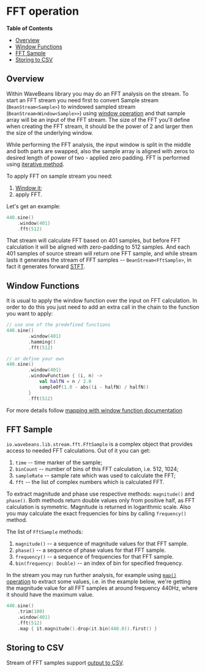 FFT operation
==========

<!-- START doctoc generated TOC please keep comment here to allow auto update -->
<!-- DON'T EDIT THIS SECTION, INSTEAD RE-RUN doctoc TO UPDATE -->
**Table of Contents**

- [Overview](#overview)
- [Window Functions](#window-functions)
- [FFT Sample](#fft-sample)
- [Storing to CSV](#storing-to-csv)

<!-- END doctoc generated TOC please keep comment here to allow auto update -->

Overview
--------

Within WaveBeans library you may do an FFT analysis on the stream. To start an FFT stream you need first to convert Sample stream (`BeanStream<Sample>`) to windowed sampled stream (`BeanStream<Window<Sample>>`) using [window operation](window-operation.md) and that sample array will be an input of the FFT stream. The size of the FFT you'll define when creating the FFT stream, it should be the power of 2 and larger then the size of the underlying window.

While performing the FFT analysis, the input window is split in the middle and both parts are swapped, also the sample array is aligned with zeros to desired length of power of two - applied zero padding. FFT is performed using [iterative method](https://en.wikipedia.org/wiki/Cooley%E2%80%93Tukey_FFT_algorithm#Data_reordering,_bit_reversal,_and_in-place_algorithms).

To apply FFT on sample stream you need:
1. [Window it](window-operation.md);
2. apply FFT.

Let's get an example:

```kotlin
440.sine()
    .window(401)
    .fft(512)
```

That stream will calculate FFT based on 401 samples, but before FFT calculation it will be aligned with zero-padding to 512 samples. And each 401 samples of source stream will return one FFT sample, and while stream lasts it generates the stream of FFT samples -- `BeanStream<FftSample>`, in fact it generates forward [STFT](https://en.wikipedia.org/wiki/Short-time_Fourier_transform).

Window Functions
--------

It is usual to apply the window function over the input on FFT calculation. In order to do this you just need to add an extra call in the chain to the function you want to apply:

```kotlin
// use one of the predefined functions
440.sine()
        .window(401)
        .hamming()
        .fft(512)

// or define your own
440.sine()
        .window(401)
        .windowFunction { (i, n) ->
            val halfN = n / 2.0
            sampleOf(1.0 - abs((i - halfN) / halfN))
        }
        .fft(512)

```

For more details follow [mapping with window function documentation](map-window-function.md)

FFT Sample
--------

`io.wavebeans.lib.stream.fft.FftSample` is a complex object that provides access to needed FFT calculations. Out of it you can get:
1. `time` -- time marker of the sample;
2. `binCount` -- number of bins of this FFT calculation, i.e. 512, 1024;
3. `sampleRate` -- sample rate which was used to calculate the FFT;
4. `fft` -- the list of complex numbers which is calculated FFT. 

To extract magnitude and phase use respective methods: `magnitude()` and `phase()`. Both methods return double values only from positive half, as FFT calculation is symmetric. Magnitude is returned in logarithmic scale. Also you may calculate the exact frequencies for bins by calling `frequency()` method. 

The list of `FftSample` methods:
1. `magnitude()` -- a sequence of magnitude values for that FFT sample.
2. `phase()` -- a sequence of phase values for that FFT sample. 
3. `frequency()` -- a sequence of frequencies for that FFT sample.  
4. `bin(frequency: Double)` -- an index of bin for specified frequency.

In the stream you may run further analysis, for example using [`map()` operation](map-operation.md) to extract some values, i.e. in the example below, we're getting the magnitude value for all FFT samples at around frequency 440Hz, where it should have the maximum value.

```kotlin
440.sine()
    .trim(100)
    .window(401)
    .fft(512)
    .map { it.magnitude().drop(it.bin(440.0)).first() }
``` 

Storing to CSV
---------

Stream of FFT samples support [output to CSV](../outputs/csv-outputs.md).